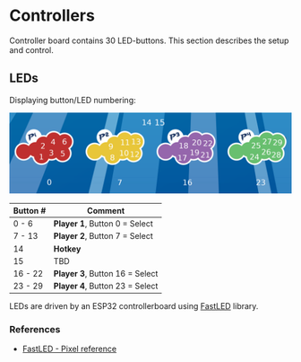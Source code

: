 # Controllers
Controller board contains 30 LED-buttons. This section describes the setup and control.

## LEDs
Displaying button/LED numbering:

![controllers](controllers.png)

| Button # | Comment |
| --- | --- |
| 0 - 6 | **Player 1**, Button 0 = Select |
| 7 - 13 | **Player 2**, Button 7 = Select |
| 14 | **Hotkey** |
| 15 | TBD |
| 16 - 22 | **Player 3**, Button 16 = Select |
| 23 - 29 | **Player 4**, Button 23 = Select |

LEDs are driven by an ESP32 controllerboard using [FastLED](https://github.com/FastLED/FastLED) library.

### References
- [FastLED - Pixel reference](https://github.com/FastLED/FastLED/wiki/Pixel-reference)